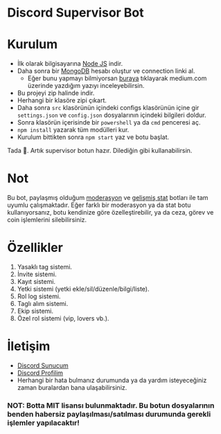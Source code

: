 # Discord Supervisor Bot

# Kurulum
* İlk olarak bilgisayarına [Node JS](https://nodejs.org/en/) indir.
* Daha sonra bir [MongoDB](http://mongodb.com) hesabı oluştur ve connection linki al.
  * Eğer bunu yapmayı bilmiyorsan [buraya](https://medium.com/@thearkxd/node-js-projeleri-için-mongodb-atlas-connection-linki-alma-5d955bbe5ae6) tıklayarak medium.com üzerinde yazdığım yazıyı inceleyebilirsin.
* Bu projeyi zip halinde indir.
* Herhangi bir klasöre zipi çıkart.
* Daha sonra `src` klasörünün içindeki configs klasörünün içine gir `settings.json` ve `config.json` dosyalarının içindeki bilgileri doldur.
* Sonra klasörün içerisinde bir `powershell` ya da `cmd` penceresi aç.
* ```npm install``` yazarak tüm modülleri kur.
* Kurulum bittikten sonra ```npm start``` yaz ve botu başlat.

Tada 🎉. Artık supervisor botun hazır. Dilediğin gibi kullanabilirsin.

# Not
Bu bot, paylaşmış olduğum [moderasyon](https://github.com/thearkxd/discord-moderation-bot) ve [gelişmiş stat](https://github.com/thearkxd/discord-advanced-stat-bot) botları ile tam uyumlu çalışmaktadır. Eğer farklı bir moderasyon ya da stat botu kullanıyorsanız, botu kendinize göre özelleştirebilir, ya da ceza, görev ve coin işlemlerini silebilirsiniz.

# Özellikler
1. Yasaklı tag sistemi.
2. İnvite sistemi.
3. Kayıt sistemi.
4. Yetki sistemi (yetki ekle/sil/düzenle/bilgi/liste).
5. Rol log sistemi.
6. Taglı alım sistemi.
7. Ekip sistemi.
8. Özel rol sistemi (vip, lovers vb.).

# İletişim
* [Discord Sunucum](https://discord.gg/UEPcFtytcc)
* [Discord Profilim](https://discord.com/users/350976460313329665)
* Herhangi bir hata bulmanız durumunda ya da yardım isteyeceğiniz zaman buralardan bana ulaşabilirsiniz.

### NOT: Botta MIT lisansı bulunmaktadır. Bu botun dosyalarının benden habersiz paylaşılması/satılması durumunda gerekli işlemler yapılacaktır!
